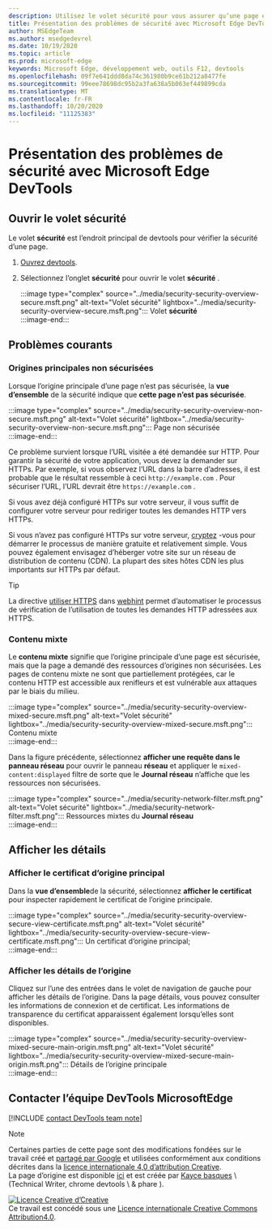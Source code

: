```yaml
---
description: Utilisez le volet sécurité pour vous assurer qu’une page est entièrement protégée par HTTPs.
title: Présentation des problèmes de sécurité avec Microsoft Edge DevTools
author: MSEdgeTeam
ms.author: msedgedevrel
ms.date: 10/19/2020
ms.topic: article
ms.prod: microsoft-edge
keywords: Microsoft Edge, développement web, outils F12, devtools
ms.openlocfilehash: 09f7e641ddd8da74c361980b9ce61b212a8477fe
ms.sourcegitcommit: 99eee78698dc95b2a3fa638a5b063ef449899cda
ms.translationtype: MT
ms.contentlocale: fr-FR
ms.lasthandoff: 10/20/2020
ms.locfileid: "11125383"
---
```

<!-- Copyright Kayce Basques 

   Licensed under the Apache License, Version 2.0 (the "License");
   you may not use this file except in compliance with the License.
   You may obtain a copy of the License at

       https://www.apache.org/licenses/LICENSE-2.0

   Unless required by applicable law or agreed to in writing, software
   distributed under the License is distributed on an "AS IS" BASIS,
   WITHOUT WARRANTIES OR CONDITIONS OF ANY KIND, either express or implied.
   See the License for the specific language governing permissions and
   limitations under the License.  -->  

# Présentation des problèmes de sécurité avec Microsoft Edge DevTools  

  

<!--Use the **Security** Panel in [Microsoft Edge DevTools][MicrosoftEdgeDevTools] to make sure HTTPS is properly implemented on a page.  See **Why HTTPS Matters** to learn why every website should be protected with HTTPS, even sites that do not handle sensitive user data.  -->  

<!--todo: add section when why-https is available -->  

## Ouvrir le volet sécurité  

Le volet **sécurité** est l’endroit principal de devtools pour vérifier la sécurité d’une page.  

1.  [Ouvrez devtools][DevToolsOpen].  
1.  Sélectionnez l’onglet **sécurité** pour ouvrir le volet **sécurité** .  
    
    :::image type="complex" source="../media/security-security-overview-secure.msft.png" alt-text="Volet sécurité" lightbox="../media/security-security-overview-secure.msft.png":::
       Volet **sécurité**  
    :::image-end:::  
    
## Problèmes courants  

### Origines principales non sécurisées  

Lorsque l’origine principale d’une page n’est pas sécurisée, la **vue d’ensemble** de la sécurité indique que **cette page n’est pas sécurisée**.  

:::image type="complex" source="../media/security-security-overview-non-secure.msft.png" alt-text="Volet sécurité" lightbox="../media/security-security-overview-non-secure.msft.png":::
   Page non sécurisée  
:::image-end:::  

Ce problème survient lorsque l’URL visitée a été demandée sur HTTP.  Pour garantir la sécurité de votre application, vous devez la demander sur HTTPs.  Par exemple, si vous observez l’URL dans la barre d’adresses, il est probable que le résultat ressemble à ceci `http://example.com` .  Pour sécuriser l’URL, l’URL devrait être `https://example.com` .  

Si vous avez déjà configuré HTTPs sur votre serveur, il vous suffit de configurer votre serveur pour rediriger toutes les demandes HTTP vers HTTPs.  

Si vous n’avez pas configuré HTTPs sur votre serveur, [cryptez][LetsEncrypt] -vous pour démarrer le processus de manière gratuite et relativement simple.  Vous pouvez également envisagez d’héberger votre site sur un réseau de distribution de contenu (CDN).  La plupart des sites hôtes CDN les plus importants sur HTTPs par défaut.  

> [!TIP]
> La directive [utiliser HTTPS][WebhintUseHttps] dans [webhint][Webhint] permet d’automatiser le processus de vérification de l’utilisation de toutes les demandes HTTP adressées aux HTTPS.  

### Contenu mixte  

Le **contenu mixte** signifie que l’origine principale d’une page est sécurisée, mais que la page a demandé des ressources d’origines non sécurisées.  Les pages de contenu mixte ne sont que partiellement protégées, car le contenu HTTP est accessible aux renifleurs et est vulnérable aux attaques par le biais du milieu.  

:::image type="complex" source="../media/security-security-overview-mixed-secure.msft.png" alt-text="Volet sécurité" lightbox="../media/security-security-overview-mixed-secure.msft.png":::
   Contenu mixte  
:::image-end:::  

Dans la figure précédente, sélectionnez **afficher une requête dans le panneau réseau** pour ouvrir le panneau **réseau** et appliquer le `mixed-content:displayed` filtre de sorte que le **Journal réseau** n’affiche que les ressources non sécurisées.  

:::image type="complex" source="../media/security-network-filter.msft.png" alt-text="Volet sécurité" lightbox="../media/security-network-filter.msft.png":::
   Ressources mixtes du **Journal réseau**  
:::image-end:::  

## Afficher les détails  

### Afficher le certificat d’origine principal  

Dans la **vue d’ensemble**de la sécurité, sélectionnez **afficher le certificat** pour inspecter rapidement le certificat de l’origine principale.  

:::image type="complex" source="../media/security-security-overview-secure-view-certificate.msft.png" alt-text="Volet sécurité" lightbox="../media/security-security-overview-secure-view-certificate.msft.png":::
   Un certificat d’origine principal;  
:::image-end:::  

### Afficher les détails de l’origine  

Cliquez sur l’une des entrées dans le volet de navigation de gauche pour afficher les détails de l’origine.  Dans la page détails, vous pouvez consulter les informations de connexion et de certificat.  Les informations de transparence du certificat apparaissent également lorsqu’elles sont disponibles.  

:::image type="complex" source="../media/security-security-overview-mixed-secure-main-origin.msft.png" alt-text="Volet sécurité" lightbox="../media/security-security-overview-mixed-secure-main-origin.msft.png":::
   Détails de l’origine principale  
:::image-end:::  

## Contacter l’équipe DevTools MicrosoftEdge  

[!INCLUDE [contact DevTools team note](../includes/contact-devtools-team-note.md)]  

<!-- links -->  

[MicrosoftEdgeDevTools]: ../../devtools-guide-chromium.md "Outils de développement Microsoft Edge (chrome) | Documents Microsoft"  
[DevToolsOpen]: ../open.md "Ouvrez Microsoft Edge DevTools | Documents Microsoft"  
[LetsEncrypt]: https://letsencrypt.org "Utiliser des certificats SSL/TLS sans cryptage"  

[Webhint]: https://webhint.io "Astuce"  
[WebhintUseHttps]: https://webhint.io/docs/user-guide/hints/hint-https-only "Utiliser HTTPs | documentation webhint"  

<!--[mixed]: /web/fundamentals/security/prevent-mixed-content/what-is-mixed-content ""  -->

> [!NOTE]
> Certaines parties de cette page sont des modifications fondées sur le travail créé et [partagé par Google][GoogleSitePolicies] et utilisées conformément aux conditions décrites dans la [licence internationale 4,0 d’attribution Creative][CCA4IL].  
> La page d’origine est disponible [ici](https://developers.google.com/web/tools/chrome-devtools/security/index) et est créée par [Kayce basques][KayceBasques] \ (Technical Writer, chrome devtools \ & phare \).  

[![Licence Creative d’Creative][CCby4Image]][CCA4IL]  
Ce travail est concédé sous une [Licence internationale Creative Commons Attribution4.0][CCA4IL].  

[CCA4IL]: https://creativecommons.org/licenses/by/4.0  
[CCby4Image]: https://i.creativecommons.org/l/by/4.0/88x31.png  
[GoogleSitePolicies]: https://developers.google.com/terms/site-policies  
[KayceBasques]: https://developers.google.com/web/resources/contributors/kaycebasques  

